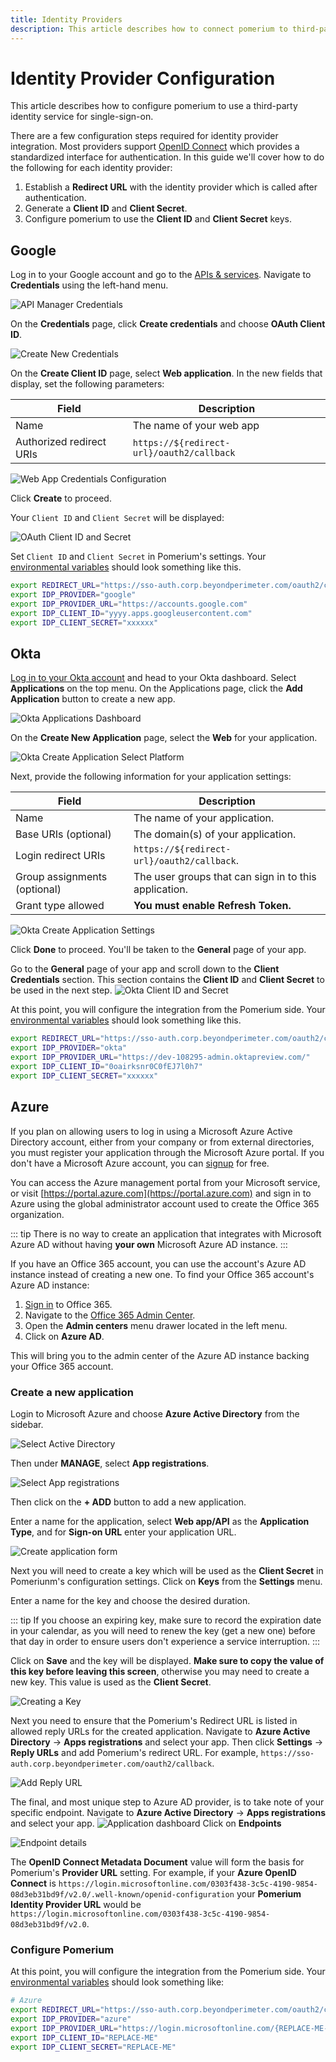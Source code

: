 ```yaml
---
title: Identity Providers
description: This article describes how to connect pomerium to third-party identity providers / single-sign-on services. You will need to generate keys, copy these into your promerium settings, and enable the connection.
---
```


# Identity Provider Configuration

This article describes how to configure pomerium to use a third-party identity service for single-sign-on.

There are a few configuration steps required for identity provider integration. Most providers support [OpenID Connect] which provides a standardized interface for authentication. In this guide we'll cover how to do the following for each identity provider:

1. Establish a **Redirect URL** with the identity provider which is called after authentication.
1. Generate a **Client ID** and **Client Secret**.
1. Configure pomerium to use the **Client ID** and **Client Secret** keys.

## Google

Log in to your Google account and go to the [APIs & services](https://console.developers.google.com/projectselector/apis/credentials). Navigate to **Credentials** using the left-hand menu.

![API Manager Credentials](./google/google-credentials.png)

On the **Credentials** page, click **Create credentials** and choose **OAuth Client ID**.

![Create New Credentials](./google/google-create-new-credentials.png)

On the **Create Client ID** page, select **Web application**. In the new fields that display, set the following parameters:

| Field                    | Description                               |
| ------------------------ | ----------------------------------------- |
| Name                     | The name of your web app                  |
| Authorized redirect URIs | `https://${redirect-url}/oauth2/callback` |

![Web App Credentials Configuration](./google/google-create-client-id-config.png)

Click **Create** to proceed.

Your `Client ID` and `Client Secret` will be displayed:

![OAuth Client ID and Secret](./google/google-oauth-client-info.png)

Set `Client ID` and `Client Secret` in Pomerium's settings. Your [environmental variables] should look something like this.

```bash
export REDIRECT_URL="https://sso-auth.corp.beyondperimeter.com/oauth2/callback"
export IDP_PROVIDER="google"
export IDP_PROVIDER_URL="https://accounts.google.com"
export IDP_CLIENT_ID="yyyy.apps.googleusercontent.com"
export IDP_CLIENT_SECRET="xxxxxx"
```

## Okta

[Log in to your Okta account](https://login.okta.com) and head to your Okta dashboard. Select **Applications** on the top menu. On the Applications page, click the **Add Application** button to create a new app.

![Okta Applications Dashboard](./okta/okta-app-dashboard.png)

On the **Create New Application** page, select the **Web** for your application.

![Okta Create Application Select Platform](./okta/okta-create-app-platform.png)

Next, provide the following information for your application settings:

| Field                        | Description                                           |
| ---------------------------- | ----------------------------------------------------- |
| Name                         | The name of your application.                         |
| Base URIs (optional)         | The domain(s) of your application.                    |
| Login redirect URIs          | `https://${redirect-url}/oauth2/callback`.            |
| Group assignments (optional) | The user groups that can sign in to this application. |
| Grant type allowed           | **You must enable Refresh Token.**                    |

![Okta Create Application Settings](./okta/okta-create-app-settings.png)

Click **Done** to proceed. You'll be taken to the **General** page of your app.

Go to the **General** page of your app and scroll down to the **Client Credentials** section. This section contains the **Client ID** and **Client Secret** to be used in the next step.
![Okta Client ID and Secret](./okta/okta-client-id-and-secret.png)

At this point, you will configure the integration from the Pomerium side. Your [environmental variables] should look something like this.

```bash
export REDIRECT_URL="https://sso-auth.corp.beyondperimeter.com/oauth2/callback"
export IDP_PROVIDER="okta"
export IDP_PROVIDER_URL="https://dev-108295-admin.oktapreview.com/"
export IDP_CLIENT_ID="0oairksnr0C0fEJ7l0h7"
export IDP_CLIENT_SECRET="xxxxxx"
```

## Azure

If you plan on allowing users to log in using a Microsoft Azure Active Directory account, either from your company or from external directories, you must register your application through the Microsoft Azure portal. If you don't have a Microsoft Azure account, you can [signup](https://azure.microsoft.com/en-us/free) for free.

You can access the Azure management portal from your Microsoft service, or visit [https://portal.azure.com](https://portal.azure.com) and sign in to Azure using the global administrator account used to create the Office 365 organization.

::: tip
There is no way to create an application that integrates with Microsoft Azure AD without having **your own** Microsoft Azure AD instance.
:::

If you have an Office 365 account, you can use the account's Azure AD instance instead of creating a new one. To find your Office 365 account's Azure AD instance:

1. [Sign in](https://portal.office.com) to Office 365.
2. Navigate to the [Office 365 Admin Center](https://portal.office.com/adminportal/home#/homepage).
3. Open the **Admin centers** menu drawer located in the left menu.
4. Click on **Azure AD**.

This will bring you to the admin center of the Azure AD instance backing your Office 365 account.

### Create a new application

Login to Microsoft Azure and choose **Azure Active Directory** from the sidebar.

![Select Active Directory](./microsoft/azure-dashboard.png)

Then under **MANAGE**, select **App registrations**.

![Select App registrations](./microsoft/azure-app-registrations.png)

Then click on the **+ ADD** button to add a new application.

Enter a name for the application, select **Web app/API** as the **Application Type**, and for **Sign-on URL** enter your application URL.

![Create application form](./microsoft/azure-create-application.png)

Next you will need to create a key which will be used as the **Client Secret** in Pomeriunm's configuration settings. Click on **Keys** from the **Settings** menu.

Enter a name for the key and choose the desired duration.

::: tip
If you choose an expiring key, make sure to record the expiration date in your calendar, as you will need to renew the key (get a new one) before that day in order to ensure users don't experience a service interruption.
:::

Click on **Save** and the key will be displayed. **Make sure to copy the value of this key before leaving this screen**, otherwise you may need to create a new key. This value is used as the **Client Secret**.

![Creating a Key](./microsoft/azure-create-key.png)

Next you need to ensure that the Pomerium's Redirect URL is listed in allowed reply URLs for the created application. Navigate to **Azure Active Directory** -> **Apps registrations** and select your app. Then click **Settings** -> **Reply URLs** and add Pomerium's redirect URL. For example,
`https://sso-auth.corp.beyondperimeter.com/oauth2/callback`.

![Add Reply URL](./microsoft/azure-redirect-url.png)

The final, and most unique step to Azure AD provider, is to take note of your specific endpoint. Navigate to **Azure Active Directory** -> **Apps registrations** and select your app.
![Application dashboard](./microsoft/azure-application-dashbaord.png)
Click on **Endpoints**

![Endpoint details](./microsoft/azure-endpoints.png)

The **OpenID Connect Metadata Document** value will form the basis for Pomerium's **Provider URL** setting. For example, if your **Azure OpenID Connect** is `https://login.microsoftonline.com/0303f438-3c5c-4190-9854-08d3eb31bd9f/v2.0/.well-known/openid-configuration` your **Pomerium Identity Provider URL** would be `https://login.microsoftonline.com/0303f438-3c5c-4190-9854-08d3eb31bd9f/v2.0`.

### Configure Pomerium

At this point, you will configure the integration from the Pomerium side. Your [environmental variables] should look something like:

```bash
# Azure
export REDIRECT_URL="https://sso-auth.corp.beyondperimeter.com/oauth2/callback"
export IDP_PROVIDER="azure"
export IDP_PROVIDER_URL="https://login.microsoftonline.com/{REPLACE-ME-SEE-ABOVE}/v2.0"
export IDP_CLIENT_ID="REPLACE-ME"
export IDP_CLIENT_SECRET="REPLACE-ME"

```

[environmental variables]: https://en.wikipedia.org/wiki/Environment_variable
[oauth2]: https://oauth.net/2/
[openid connect]: https://en.wikipedia.org/wiki/OpenID_Connect
